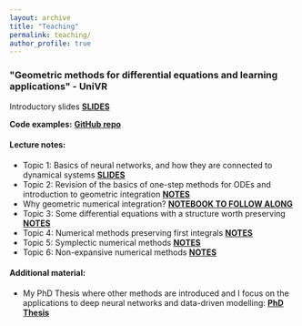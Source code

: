 ```yaml
---
layout: archive
title: "Teaching"
permalink: teaching/
author_profile: true
---
```


### "Geometric methods for differential equations and learning applications" - UniVR

Introductory slides [**SLIDES**](https://docs.google.com/presentation/d/1MZfbEtq8GmEjDnp64cMnYh8c_Jet_9PPRvgwBLBW9RM/edit?usp=sharing)

**Code examples:** [**GitHub repo**](https://github.com/davidemurari/univrGeometricIntegration)

#### Lecture notes:

- Topic 1: Basics of neural networks, and how they are connected to dynamical systems [**SLIDES**](/notesUniVR/slidesBackground.pdf)
- Topic 2: Revision of the basics of one-step methods for ODEs and introduction to geometric integration [**NOTES**](/notesUniVR/revision.pdf)
- Why geometric numerical integration? [**NOTEBOOK TO FOLLOW ALONG**](https://github.com/davidemurari/univrGeometricIntegration/blob/main/whyGeometricIntegration.ipynb)
- Topic 3: Some differential equations with a structure worth preserving [**NOTES**](/notesUniVR/structure.pdf)
- Topic 4: Numerical methods preserving first integrals [**NOTES**](/notesUniVR/firstIntegrals.pdf)
- Topic 5: Symplectic numerical methods [**NOTES**](/notesUniVR/symplectic.pdf)
- Topic 6: Non-expansive numerical methods [**NOTES**](/notesUniVR/contractive.pdf)

#### Additional material:
- My PhD Thesis where other methods are introduced and I focus on the applications to deep neural networks and data-driven modelling: [**PhD Thesis**](/phd_thesis.pdf)